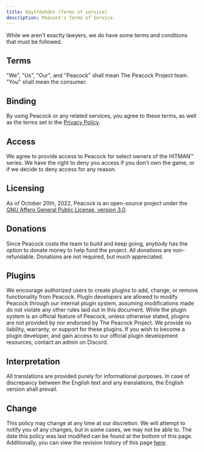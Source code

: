```yaml
---
title: Käyttöehdot (Terms of service)
description: Peacock's Terms of Service.
---
```


While we aren't exactly lawyers, we do have some terms and conditions that must be followed.

## Terms

"We", "Us", "Our", and "Peacock" shall mean The Peacock Project team. "You" shall mean the consumer.

## Binding

By using Peacock or any related services, you agree to these terms, as well as the terms set in the [Privacy Policy](privacy-policy.md).

## Access

We agree to provide access to Peacock for select owners of the HITMAN&trade; series. We have the right to deny you access if you don't own the game, or if we decide to deny access for any reason.

## Licensing

As of October 20th, 2022, Peacock is an open-source project under the [GNU Affero General Public License, version 3.0](https://www.gnu.org/licenses/agpl-3.0.en.html).

## Donations

Since Peacock costs the team to build and keep going, anybody has the option to donate money to help fund the project. All donations are non-refundable. Donations are not required, but much appreciated.

## Plugins

We encourage authorized users to create plugins to add, change, or remove functionality from Peacock. Plugin developers are allowed to modify Peacock through our internal plugin system, assuming modifications made do not violate any other rules laid out in this document. While the plugin system is an official feature of Peacock, unless otherwise stated, plugins are not provided by nor endorsed by The Peacock Project. We provide no liability, warranty, or support for these plugins. If you wish to become a plugin developer, and gain access to our official plugin development resources, contact an admin on Discord.

## Interpretation

All translations are provided purely for informational purposes. In case of discrepancy between the English text and any translations, the English version shall prevail.

## Change

This policy may change at any time at our discretion. We will attempt to notify you of any changes, but in some cases, we may not be able to. The date this policy was last modified can be found at the bottom of this page. Additionally, you can view the revision history of this page [here](https://github.com/thepeacockproject/peacockprojectorg/commits/main/docs/legal/terms-of-service.md).
